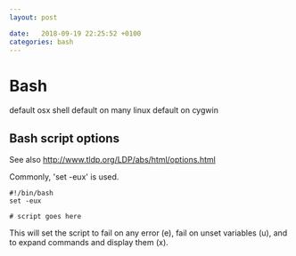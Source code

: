```yaml
---
layout: post

date:   2018-09-19 22:25:52 +0100
categories: bash
---
```

Bash
====

default osx shell default on many linux default on cygwin

Bash script options
-------------------

See also <http://www.tldp.org/LDP/abs/html/options.html>

Commonly, 'set -eux' is used.

    #!/bin/bash
    set -eux

    # script goes here

This will set the script to fail on any error (e), fail on unset
variables (u), and to expand commands and display them (x).
